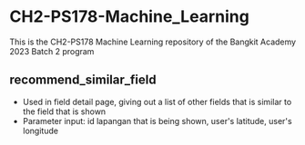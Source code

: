 # CH2-PS178-Machine_Learning
This is the CH2-PS178 Machine Learning repository of the Bangkit Academy 2023 Batch 2 program

## recommend_similar_field
- Used in field detail page, giving out a list of other fields that is similar to the field that is shown
- Parameter input: id lapangan that is being shown, user's latitude, user's longitude
